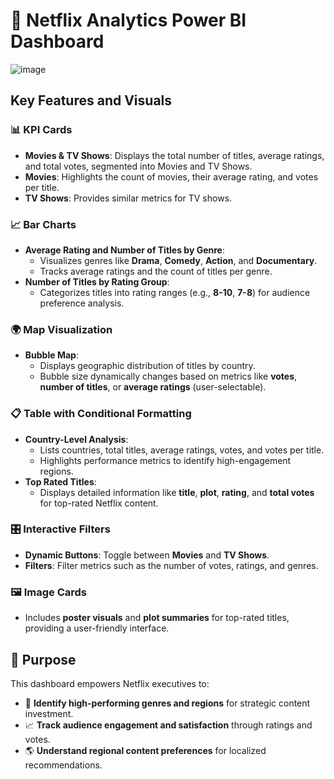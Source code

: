 # **🎥 Netflix Analytics Power BI Dashboard**  

![image](https://github.com/user-attachments/assets/396b1d6b-c22a-4949-a9a1-32cfcc41cd9a)

## **Key Features and Visuals**  

### **📊 KPI Cards**  
- **Movies & TV Shows**: Displays the total number of titles, average ratings, and total votes, segmented into Movies and TV Shows.  
- **Movies**: Highlights the count of movies, their average rating, and votes per title.  
- **TV Shows**: Provides similar metrics for TV shows.  

### **📈 Bar Charts**  
- **Average Rating and Number of Titles by Genre**:  
  - Visualizes genres like **Drama**, **Comedy**, **Action**, and **Documentary**.  
  - Tracks average ratings and the count of titles per genre.  
- **Number of Titles by Rating Group**:  
  - Categorizes titles into rating ranges (e.g., **8-10**, **7-8**) for audience preference analysis.  

### **🌍 Map Visualization**  
- **Bubble Map**:  
  - Displays geographic distribution of titles by country.  
  - Bubble size dynamically changes based on metrics like **votes**, **number of titles**, or **average ratings** (user-selectable).  

### **📋 Table with Conditional Formatting**  
- **Country-Level Analysis**:  
  - Lists countries, total titles, average ratings, votes, and votes per title.  
  - Highlights performance metrics to identify high-engagement regions.  
- **Top Rated Titles**:  
  - Displays detailed information like **title**, **plot**, **rating**, and **total votes** for top-rated Netflix content.  

### **🎛️ Interactive Filters**  
- **Dynamic Buttons**: Toggle between **Movies** and **TV Shows**.  
- **Filters**: Filter metrics such as the number of votes, ratings, and genres.  

### **🖼️ Image Cards**  
- Includes **poster visuals** and **plot summaries** for top-rated titles, providing a user-friendly interface.  



## **🚀 Purpose**  
This dashboard empowers Netflix executives to:  
- 🎯 **Identify high-performing genres and regions** for strategic content investment.  
- 📈 **Track audience engagement and satisfaction** through ratings and votes.  
- 🌎 **Understand regional content preferences** for localized recommendations.  







